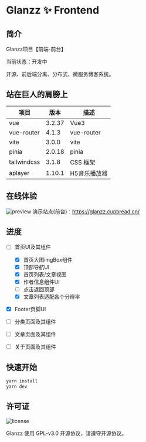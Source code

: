 # Glanzz ✨ Frontend


## 简介
Glanzz项目【前端-前台】

当前状态：开发中

开源、前后端分离、分布式、微服务博客系统。


## 站在巨人的肩膀上
|    项目    |    版本    |    描述    |
| ---------- | ---------- | ---------- |
|vue|3.2.37|Vue3|
|vue-router|4.1.3|vue-router|
|vite|3.0.0|vite|
|pinia|2.0.18|pinia|
|tailwindcss|3.1.8|CSS 框架|
|aplayer|1.10.1|H5音乐播放器|


## 在线体验
![preview](http://tva1.sinaimg.cn/large/005I8CXily1h54jaz16iwj30sg1d1jz1.jpg)
演示站点(前台)：https://glanzz.cupbread.cn/

## 进度
- [ ] 首页UI及其组件
	- [x] 首页大图imgBox组件
	- [x] 顶部导航UI
	- [x] 首页列表/文章视图
	- [x] 作者信息组件UI
	- [ ] 点击返回顶部
	- [x] 文章列表适配各个分辨率
- [x] Footer页脚UI
- [ ] 分类页面及其组件
- [ ] 文章页面及其组件
- [ ] 关于页面及其组件


## 快速开始
```bash
yarn install
yarn dev
```


## 许可证
![license](https://img.shields.io/github/license/halo-dev/halo.svg?style=flat-square)

Glanzz 使用 GPL-v3.0 开源协议，请遵守开源协议。